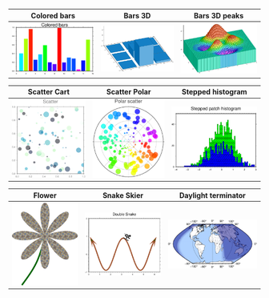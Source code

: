 
| Colored bars  | Bars 3D   | Bars 3D peaks |
|:-------------:|:---------:|:-------------:|
|[![](scripts_agu/figs/colored_bars.png)](scripts_agu/colored_bars.md) | [![](scripts_agu/figs/bars_3D.png)](scripts_agu/bars_3D.md) | [![](scripts_agu/figs/bars3_peaks.png)](scripts_agu/bars3_peaks.md) |


| Scatter Cart  | Scatter Polar | Stepped histogram |
|:-------------:|:-------------:|:-------------:|
|[![](scripts_agu/figs/scatter_cart.png)](scripts_agu/scatter_cart.md) | [![](scripts_agu/figs/scatter_polar.png)](scripts_agu/scatter_polar.md) | [![](scripts_agu/figs/histo_step.png)](scripts_agu/histo_step.md) |


| Flower       | Snake Skier | Daylight terminator |
|:-------------:|:-------------:|:-------------:|
|[![](scripts_agu/figs/flower.png)](scripts_agu/flower.md) | [![](scripts_agu/figs/snake.png)](scripts_agu/snake.md) | [![](scripts_agu/figs/solar.png)](scripts_agu/solar.md) |